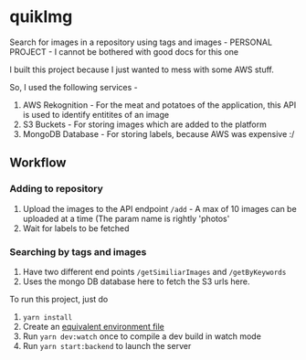 # quikImg
Search for images in a repository using tags and images - PERSONAL PROJECT - I cannot be bothered with good docs for this one

I built this project because I just wanted to mess with some AWS stuff.

So, I used the following services - 
1. AWS Rekognition - For the meat and potatoes of the application, this API is used to identify entitites of an image
2. S3 Buckets - For storing images which are added to the platform
3. MongoDB Database - For storing labels, because AWS was expensive :/

## Workflow

### Adding to repository

1. Upload the images to the API endpoint `/add` - A max of 10 images can be uploaded at a time (The param name is rightly 'photos'
2. Wait for labels to be fetched

### Searching by tags and images
1. Have two different end points `/getSimiliarImages` and `/getByKeywords`
2. Uses the mongo DB database here to fetch the S3 urls here.


To run this project, just do
1. `yarn install`
2. Create an [equivalent environment file](https://github.com/saphal1998/quikImg/blob/main/.sample.env)
3. Run `yarn dev:watch` once to compile a dev build in watch mode
4. Run `yarn start:backend` to launch the server

